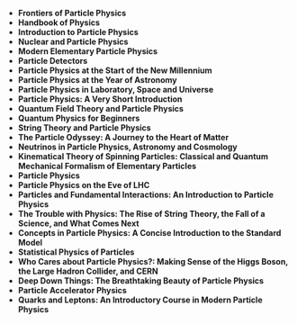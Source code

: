 <ul>
 <li><b><a target="_blank" href="https://github.com/manjunath5496/Particle-Physics-Books/blob/master/pph(1).pdf" style="text-decoration:none;">Frontiers of Particle Physics</a></b></li>
  
<li><b><a target="_blank" href="https://github.com/manjunath5496/Particle-Physics-Books/blob/master/pph(2).pdf" style="text-decoration:none;">Handbook of Physics</a></b></li>  
  
<li><b><a target="_blank" href="https://github.com/manjunath5496/Particle-Physics-Books/blob/master/pph(3).pdf" style="text-decoration:none;">Introduction to Particle Physics</a></b></li>

 
<li><b><a target="_blank" href="https://github.com/manjunath5496/Particle-Physics-Books/blob/master/pph(4).pdf" style="text-decoration:none;">Nuclear and Particle Physics</a></b></li>
                               
  <li><b><a target="_blank" href="https://github.com/manjunath5496/Particle-Physics-Books/blob/master/pph(5).pdf" style="text-decoration:none;">Modern Elementary Particle Physics </a></b></li>   

 <li><b><a target="_blank" href="https://github.com/manjunath5496/Particle-Physics-Books/blob/master/pph(6).pdf" style="text-decoration:none;"> Particle Detectors</a></b></li>
                <li><b><a target="_blank" href="https://github.com/manjunath5496/Particle-Physics-Books/blob/master/pph(7).pdf" style="text-decoration:none;">Particle Physics at the Start of the New Millennium</a></b></li>  
         <li><b><a target="_blank" href="https://github.com/manjunath5496/Particle-Physics-Books/blob/master/pph(8).pdf" style="text-decoration:none;">Particle Physics at the Year of Astronomy</a></b></li>                 
  <li><b><a target="_blank" href="https://github.com/manjunath5496/Particle-Physics-Books/blob/master/pph(9).pdf" style="text-decoration:none;">Particle Physics in Laboratory, Space and Universe</a></b></li>   

 <li><b><a target="_blank" href="https://github.com/manjunath5496/Particle-Physics-Books/blob/master/pph(10).pdf" style="text-decoration:none;">Particle Physics: A Very Short Introduction</a></b></li>
                <li><b><a target="_blank" href="https://github.com/manjunath5496/Particle-Physics-Books/blob/master/pph(11).pdf" style="text-decoration:none;">Quantum Field Theory and Particle Physics</a></b></li>  
         <li><b><a target="_blank" href="https://github.com/manjunath5496/Particle-Physics-Books/blob/master/pph(12).pdf" style="text-decoration:none;">Quantum Physics for Beginners</a></b></li>
 
  <li><b><a target="_blank" href="https://github.com/manjunath5496/Particle-Physics-Books/blob/master/pph(13).pdf" style="text-decoration:none;">String Theory and Particle Physics</a></b></li>
                <li><b><a target="_blank" href="https://github.com/manjunath5496/Particle-Physics-Books/blob/master/pph(14).pdf" style="text-decoration:none;">The Particle Odyssey: A Journey to the Heart of Matter </a></b></li>  
         <li><b><a target="_blank" href="https://github.com/manjunath5496/Particle-Physics-Books/blob/master/pph(15).pdf" style="text-decoration:none;">Neutrinos in Particle Physics, Astronomy and Cosmology</a></b></li>
 
<li><b><a target="_blank" href="https://github.com/manjunath5496/Particle-Physics-Books/blob/master/pph(16).pdf" style="text-decoration:none;">Kinematical Theory of Spinning Particles: Classical and Quantum Mechanical Formalism of Elementary Particles</a></b></li>  
         <li><b><a target="_blank" href="https://github.com/manjunath5496/Particle-Physics-Books/blob/master/pph(17).pdf" style="text-decoration:none;">Particle Physics</a></b></li>
 
  <li><b><a target="_blank" href="https://github.com/manjunath5496/Particle-Physics-Books/blob/master/pph(18).pdf" style="text-decoration:none;">Particle Physics on the Eve of LHC</a></b></li>
                <li><b><a target="_blank" href="https://github.com/manjunath5496/Particle-Physics-Books/blob/master/pph(19).pdf" style="text-decoration:none;">Particles and Fundamental Interactions: An Introduction to Particle Physics </a></b></li>  
         <li><b><a target="_blank" href="https://github.com/manjunath5496/Particle-Physics-Books/blob/master/pph(20).pdf" style="text-decoration:none;">The Trouble with Physics: The Rise of String Theory, the Fall of a Science, and What Comes Next</a></b></li>
 
  <li><b><a target="_blank" href="https://github.com/manjunath5496/Particle-Physics-Books/blob/master/pph(21).pdf" style="text-decoration:none;">Concepts in Particle Physics: A Concise Introduction to the Standard Model</a></b></li>
                <li><b><a target="_blank" href="https://github.com/manjunath5496/Particle-Physics-Books/blob/master/pph(22).pdf" style="text-decoration:none;">Statistical Physics of Particles </a></b></li>  
         <li><b><a target="_blank" href="https://github.com/manjunath5496/Particle-Physics-Books/blob/master/pph(23).rar" style="text-decoration:none;">Who Cares about Particle Physics?: Making Sense of the Higgs Boson, the Large Hadron Collider, and CERN</a></b></li>
   <li><b><a target="_blank" href="https://github.com/manjunath5496/Particle-Physics-Books/blob/master/pph(24).pdf" style="text-decoration:none;">Deep Down Things: The Breathtaking Beauty of Particle Physics</a></b></li>
                <li><b><a target="_blank" href="https://github.com/manjunath5496/Particle-Physics-Books/blob/master/pph(25).pdf" style="text-decoration:none;">Particle Accelerator Physics </a></b></li> 
                    <li><b><a target="_blank" href="https://github.com/manjunath5496/Particle-Physics-Books/blob/master/pph(26).pdf" style="text-decoration:none;">Quarks and Leptons: An Introductory Course in Modern Particle Physics</a></b></li>  
                
</ul>
